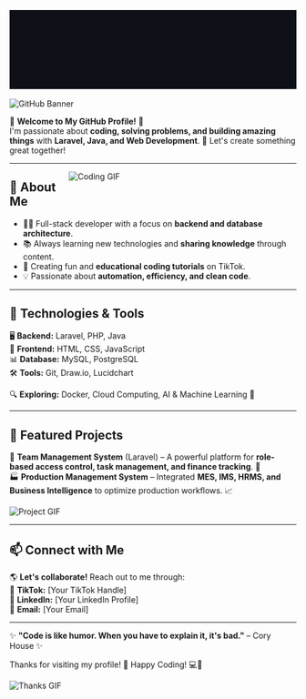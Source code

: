 ![Animated Text](https://raw.githubusercontent.com/Julianarwansah/Julianarwansah/6c367a0dbb8312558048225606573d0839135650/Animationn.gif)

![GitHub Banner](https://raw.githubusercontent.com/<your-username>/your-repo/main/banner.gif)

🌟 **Welcome to My GitHub Profile!** 🌟  
I'm passionate about **coding, solving problems, and building amazing things** with **Laravel, Java, and Web Development**. 🚀 Let's create something great together!  

---

<img src="[https://media.giphy.com/media/QTfX9Ejfra3ZmNxh6B/giphy.gif](https://media2.giphy.com/media/v1.Y2lkPTc5MGI3NjExeTZrenl5ejV5OGFtMmQ1eTVtODl3aWYyMmswNDV3ZHd6a2Y5NnN2diZlcD12MV9pbnRlcm5hbF9naWZfYnlfaWQmY3Q9Zw/CRWdhM1XgJ7Pi/giphy.gif)" width="400" alt="Coding GIF" align="right">

## 🚀 About Me  
- 🧑‍💻 Full-stack developer with a focus on **backend and database architecture**.  
- 📚 Always learning new technologies and **sharing knowledge** through content.  
- 🎥 Creating fun and **educational coding tutorials** on TikTok.  
- 💡 Passionate about **automation, efficiency, and clean code**.  

---

## 🔧 Technologies & Tools  

🖥 **Backend:** Laravel, PHP, Java  
🎨 **Frontend:** HTML, CSS, JavaScript  
📊 **Database:** MySQL, PostgreSQL  
🛠 **Tools:** Git, Draw.io, Lucidchart  

🔍 **Exploring:** Docker, Cloud Computing, AI & Machine Learning 🤖  

---

## 📌 Featured Projects  
💼 **Team Management System** (Laravel) – A powerful platform for **role-based access control, task management, and finance tracking**. 🏢  
🏭 **Production Management System** – Integrated **MES, IMS, HRMS, and Business Intelligence** to optimize production workflows. 📈  

![Project GIF](https://media.giphy.com/media/iIqmM5tTjmpOB9mpbn/giphy.gif)

---

## 📫 Connect with Me  
🌎 **Let's collaborate!** Reach out to me through:  
🔗 **TikTok:** [Your TikTok Handle]  
💼 **LinkedIn:** [Your LinkedIn Profile]  
📧 **Email:** [Your Email]  

---

✨ **"Code is like humor. When you have to explain it, it's bad."** – Cory House ✨  

Thanks for visiting my profile! 🚀 Happy Coding! 💻🎉  

![Thanks GIF](https://media.giphy.com/media/3o7aD2saalBwwftBIY/giphy.gif)
